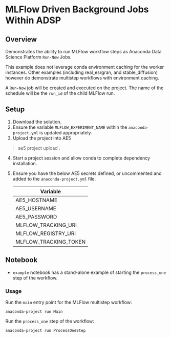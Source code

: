 # MLFlow Driven Background Jobs Within ADSP

## Overview
Demonstrates the ability to run MLFlow workflow steps as Anaconda Data Science Platform `Run-Now` Jobs.

This example does not leverage conda environment caching for the worker instances.
Other examples (including real_esrgran, and stable_diffusion) however do demonstrate multistep workflows with environment caching.

A `Run-Now` job will be created and executed on the project.  The name of the schedule will be the `run_id` of the child MLFlow run.

## Setup
1. Download the solution.
2. Ensure the variable `MLFLOW_EXPERIMENT_NAME` within the `anaconda-project.yml` is updated appropriately.
3. Upload the project into AE5
> ae5 project upload .
4. Start a project session and allow conda to complete dependency installation.
5. Ensure you have the below AE5 secrets defined, or uncommented and added to the `anaconda-project.yml` file.
    
    | Variable              |
    |-----------------------|
    | AE5_HOSTNAME          |
    | AE5_USERNAME          |
    | AE5_PASSWORD          |
    | MLFLOW_TRACKING_URI   |
    | MLFLOW_REGISTRY_URI   |
    | MLFLOW_TRACKING_TOKEN |

## Notebook

* `example` notebook has a stand-alone example of starting the `process_one` step of the workflow.

### Usage

Run the `main` entry point for the MLFlow multistep workflow:
```commandline
anaconda-project run Main
```

Run the `process_one` step of the workflow:
```commandline
anaconda-project run ProcessOneStep
```
